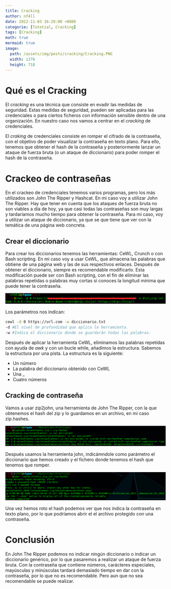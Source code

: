 ```yaml
---
title: Cracking
author: nf4ll
date: 2022-11-03 16:29:00 +0000
categorie: [Tutotial, Cracking]
tags: [Cracking]
math: true
mermaid: true
image:
  path: /assets/img/posts/cracking/Cracking.PNG
  width: 1276
  height: 718
---
```

# Qué es el Cracking

El _cracking_ es una técnica que consiste en evadir las medidas de seguridad. Estas medidas de seguridad, pueden ser aplicadas para las credenciales o para ciertos ficheros con información sensible dentro de una organización. En nuestro caso nos vamos a centrar en el _cracking_ de credenciales.

El _craking_ de credenciales consiste en romper el cifrado de la contraseña, con el objetivo de poder visualizar la contraseña en texto plano. Para ello, tenemos que obtener el hash de la contraseña y posteriormente lanzar un ataque de fuerza bruta (o un ataque de diccionario) para poder romper el hash de la contraseña. 

# Crackeo de contraseñas 

En el crackeo de credenciales tenemos varios programas, pero los más utilizados son John The Ripper y Hashcat. En mi caso voy a utilizar John The Ripper. Hay que tener en cuenta que los ataques de fuerza bruta no son viables a día de hoy, ya que casi todas las contraseñas son muy largas y tardaríamos mucho tiempo para obtener la contraseña. Para mi caso, voy a utilizar un ataque de diccionario, ya que se que tiene que ver con la temática de una página web concreta.

## Crear el diccionario

Para crear los diccionarios tenemos las herramientas: CeWL, Crunch o con Bash scripting. En mi caso voy a usar CeWL, que almacena las palabras que obtiene de una página web y las de sus respectivos enlaces. Después de obtener el diccionario, siempre es recomendable modificarlo. Esta modificación puede ser con Bash scripting, con el fin de eliminar las palabras repetidas o palabras muy cortas si conoces la longitud mínima que puede tener la contraseña.

![Desktop View](/assets/img/posts/cracking/cewl.PNG)

Los parámetros nos indican:
```bash
cewl -d 0 https://url.com -w diccionario.txt
-d #El nivel de profundidad que aplica la herramienta. 
-w #Indica el diccionario donde se guardarán todas las palabras.
```

Después de aplicar la herramienta CeWL, eliminamos las palabras repetidas con ayuda de _awk_ y con un bucle while, añadimos la estructura. Sabemos la estructura por una pista. La estructura es la siguiente:
- Un número
- La palabra del diccionario obtenido con CeWL
- Una _
- Cuatro números

## Cracking de contraseña
Vamos a usar zip2john, una herramienta de John The Ripper, con la que obtenemos el hash del zip y lo guardamos en un archivo, en mi caso zip.hashes.

![Desktop View](/assets/img/posts/cracking/hash.PNG)

Después usamos la herramienta john, indicámndole como parámetro el diccionario que hemos creado y el fichero donde tenemos el hash que tenemos que romper.

![Desktop View](/assets/img/posts/cracking/crack.PNG)

Una vez hemos roto el hash podemos ver que nos indica la contraseña en texto plano, por lo que podríamos abrir el el archivo protegido con una contraseña.

# Conclusión
En John The Ripper podemos no indicar ningún diccionario o indicar un diccionario genérico, por lo que pasaremos a realizar un ataque de fuerza bruta. Con la contraseña que contiene números, carácteres especiales, mayúsculas y minúsculas tardará demasiado tiempo en dar con la contraseña, por lo que no es recomendable. Pero aun que no sea recomendable se puede realizar.
